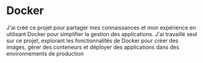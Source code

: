 # Docker
J'ai créé ce projet pour partager mes connaissances et mon expérience en utilisant Docker pour simplifier la gestion des applications. J'ai travaillé seul sur ce projet, explorant les fonctionnalités de Docker pour créer des images, gérer des conteneurs et déployer des applications dans des environnements de production
